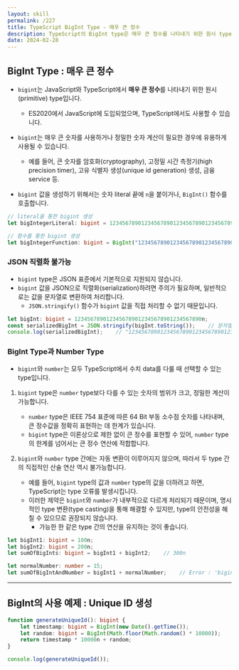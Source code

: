```yaml
---
layout: skill
permalink: /227
title: TypeScript BigInt Type - 매우 큰 정수
description: TypeScript의 BigInt type은 매우 큰 정수를 나타내기 위한 원시 type으로, 매우 큰 숫자를 다루거나 정밀한 숫자 계산이 필요한 경우에 유용하게 사용됩니다.
date: 2024-02-28
---
```



## BigInt Type : 매우 큰 정수

- `bigint`는 JavaScript와 TypeScript에서 **매우 큰 정수**를 나타내기 위한 원시(primitive) type입니다.
    - ES2020에서 JavaScript에 도입되었으며, TypeScript에서도 사용할 수 있습니다.

- `bigint`는 매우 큰 숫자를 사용하거나 정밀한 숫자 계산이 필요한 경우에 유용하게 사용될 수 있습니다.
    - 예를 들어, 큰 숫자를 암호화(cryptography), 고정밀 시간 측정기(high precision timer), 고유 식별자 생성(unique id generation) 생성, 금융 service 등.

- `bigint` 값을 생성하기 위해서는 숫자 literal 끝에 `n`을 붙이거나, `BigInt()` 함수를 호출합니다.

```typescript
// literal을 통한 bigint 생성
let bigIntegerLiteral: bigint = 1234567890123456789012345678901234567890n;

// 함수를 통한 bigint 생성
let bigIntegerFunction: bigint = BigInt("1234567890123456789012345678901234567890");
```


### JSON 직렬화 불가능

- `bigint` type은 JSON 표준에서 기본적으로 지원되지 않습니다.
- `bigint` 값을 JSON으로 직렬화(serialization)하려면 주의가 필요하며, 일반적으로는 값을 문자열로 변환하여 처리합니다.
    - `JSON.stringify()` 함수가 `bigint` 값을 직접 처리할 수 없기 때문입니다.

```typescript
let bigInt: bigint = 1234567890123456789012345678901234567890n;
const serializedBigInt = JSON.stringify(bigInt.toString());    // 문자열로 변환하여 JSON 직렬화
console.log(serializedBigInt);    // "1234567890123456789012345678901234567890"
```


### BigInt Type과 Number Type

- `bigint`와 `number`는 모두 TypeScript에서 수치 data를 다룰 때 선택할 수 있는 type입니다.

1. `bigint` type은 `number` type보다 다를 수 있는 숫자의 범위가 크고, 정밀한 계산이 가능합니다.
    - `number` type은 IEEE 754 표준에 따른 64 Bit 부동 소수점 숫자를 나타내며, 큰 정수값을 정확히 표현하는 데 한계가 있습니다.
    - `bigint` type은 이론상으로 제한 없이 큰 정수를 표현할 수 있어, `number` type의 한계를 넘어서는 큰 정수 연산에 적합합니다.

2. `bigint`와 `number` type 간에는 자동 변환이 이루어지지 않으며, 따라서 두 type 간의 직접적인 산술 연산 역시 불가능합니다.
    - 예를 들어, `bigint` type의 값과 `number` type의 값을 더하려고 하면, TypeScript는 type 오류를 발생시킵니다.
    - 이러한 제약은 `bigint`와 `number`가 내부적으로 다르게 처리되기 때문이며, 명시적인 type 변환(type casting)을 통해 해결할 수 있지만, type의 안전성을 해칠 수 있으므로 권장되지 않습니다.
        - 가능한 한 같은 type 간의 연산을 유지하는 것이 좋습니다.

```typescript
let bigInt1: bigint = 100n;
let bigInt2: bigint = 200n;
let sumOfBigInts: bigint = bigInt1 + bigInt2;    // 300n

let normalNumber: number = 15;
let sumOfBigIntAndNumber = bigInt1 + normalNumber;    // Error : 'bigint'와 'number'를 더할 수 없음
```


---


## BigInt의 사용 예제 : Unique ID 생성

```typescript
function generateUniqueId(): bigint {
    let timestamp: bigint = BigInt(new Date().getTime());
    let random: bigint = BigInt(Math.floor(Math.random() * 10000));
    return timestamp * 10000n + random;
}

console.log(generateUniqueId());
```
